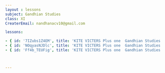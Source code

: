 ```yaml
--- 
layout : lessons 
subject: Gandhian Studies
class: XI
CreaterEmail: nandhanacv10@gmail.com

lessons: 

- { id: '7IZubs1Z4EM', title: 'KITE VICTERS Plus one  Gandhian Studies Class 01 (First Bell-ഫസ്റ്റ് ബെല്‍)' }
- { id: 'NOqyasNJDlc', title: 'KITE VICTERS Plus one  Gandhian Studies Class 02 (First Bell-ഫസ്റ്റ് ബെല്‍)' }
- { id: 'Ff4b_TEUFig', title: 'KITE VICTERS Plus one  Gandhian Studies Class 03 (First Bell-ഫസ്റ്റ് ബെല്‍)' }



---
```

